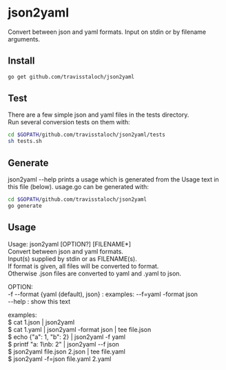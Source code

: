 # json2yaml  
Convert between json and yaml formats.  Input on stdin or by filename arguments.  

## Install
```sh
go get github.com/travisstaloch/json2yaml
```

## Test
There are a few simple json and yaml files in the tests directory.  
Run several conversion tests on them with:  
```sh
cd $GOPATH/github.com/travisstaloch/json2yaml/tests
sh tests.sh
```

## Generate
json2yaml --help prints a usage which is generated from the Usage text in  
this file (below).  usage.go can be generated with:  
```sh
cd $GOPATH/github.com/travisstaloch/json2yaml
go generate
```

## Usage  
Usage: json2yaml [OPTION?] [FILENAME*]  
Convert between json and yaml formats.  
Input(s) supplied by stdin or as FILENAME(s).  
If format is given, all files will be converted to format.  
Otherwise .json files are converted to yaml and .yaml to json.  
  
OPTION:  
	-f --format {yaml (default), json} : examples: --f=yaml -format json  
  --help : show this text  
  
examples:  
  $ cat 1.json | json2yaml  
  $ cat 1.yaml | json2yaml -format json | tee file.json  
  $ echo {"a": 1, "b": 2} | json2yaml -f yaml  
  $ printf "a: 1\\nb: 2" | json2yaml --f json  
  $ json2yaml file.json 2.json | tee file.yaml  
  $ json2yaml -f=json file.yaml 2.yaml  
  
